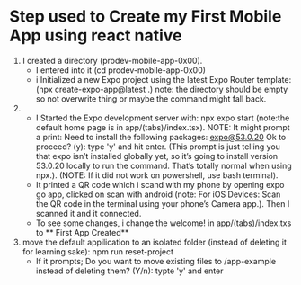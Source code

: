 # Step used to Create my First Mobile App using react native

1. I created a directory (prodev-mobile-app-0x00). 
    * I entered into it (cd prodev-mobile-app-0x00)
    * i Initialized a new Expo project using the latest Expo Router template:
      (npx create-expo-app@latest .) note: the directory should be empty so not overwrite thing or maybe the command might fall back.
2. *  I Started the Expo development server with: npx expo start
      (note:the default home page is in app/(tabs)/index.tsx). NOTE: It might prompt a print: 
      Need to install the following packages:
      expo@53.0.20
      Ok to proceed? (y): type 'y' and hit enter. (This prompt is just telling you that expo isn’t installed globally yet, so it’s going to install version 53.0.20 locally to run the command. That’s totally normal when using npx.). (NOTE: If it did not work on powershell, use bash terminal).
    * It printed a QR code which i scand with my phone by opening expo go app, clicked on scan with android (note: For iOS Devices: Scan the QR code in the terminal using your phone’s Camera app.). Then I scanned it and it connected.
    * To see some changes, i change the welcome! in app/(tabs)/index.txs to  ** First App Created**
3. move the default appilication to an isolated folder (instead of deleting it for learning sake): npm run reset-project
    * If it prompts; Do you want to move existing files to /app-example instead of deleting them? (Y/n): typte 'y' and enter
